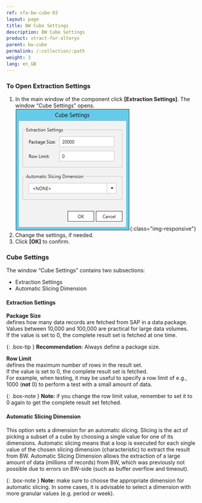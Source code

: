 ```yaml
---
ref: xfa-bw-cube-03
layout: page
title: BW Cube Settings
description: BW Cube Settings
product: xtract-for-alteryx
parent: bw-cube
permalink: /:collection/:path
weight: 3
lang: en_GB
---
```


### To Open Extraction Settings

1. In the main window of the component click **[Extraction Settings]**. The window “Cube Settings” opens.
![Cube Extraction Settings](/img/content/xfa/xfa_cube_settings.png){:class="img-responsive"}
2. Change the settings, if needed.
3. Click **[OK]** to confirm.

### Cube Settings
The window “Cube Settings” contains two subsections:
- Extraction Settings
- Automatic Slicing Dimension

#### Extraction Settings
**Package Size**<br>
defines how many data records are fetched from SAP in a data package. <br>
Values between 10,000 and 100,000 are practical for large data volumes. <br>
If the value is set to 0, the complete result set is fetched at one time.

{: .box-tip }
**Recommendation**: Always define a package size.

**Row Limit**<br>
defines the maximum number of rows in the result set. <br>
If the value is set to 0, the complete result set is fetched.<br>
For example, when testing, it may be useful to specify a row limit of e.g., 1000 (**not** 0) to perform a test with a small amount of data.<br>

{: .box-note }
**Note:** if you change the row limit value, remember to set it to 0 again to get the complete result set fetched.<br>

#### Automatic Slicing Dimension

This option sets a dimension for an automatic slicing. Slicing is the act of picking a subset of a cube by choosing a single value for one of its dimensions. Automatic slicing means that a loop is executed for each single value of the chosen slicing dimension (characteristic) to extract the result from BW.
Automatic Slicing Dimension allows the extraction of a large amount of data (millions of records) from BW, which was previously not possible due to errors on BW-side (such as buffer overflow and timeout).

{: .box-note }
**Note:** make sure to choose the appropriate dimension for automatic slicing. In some cases, it is advisable to select a dimension with more granular values (e.g. period or week).


